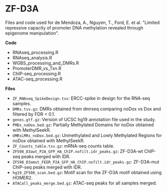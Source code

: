 # ZF-D3A


Files and code used for de Mendoza, A., Nguyen, T., Ford, E. et al. "Limited repressive capacity of promoter DNA methylation revealed through epigenome manipulation". 


**Code**
* RNAseq_processing.R
* RNAseq_analysis.R
* WGBS_processing_and_DMRs.R
* PromoterDMR_vs_Txn.R
* ChIP-seq_processing.R
* ATAC-seq_processing.R

**Files**
* `ZF_RNAseq_SpikeDesign.tsv`: ERCC-spike in design for the RNA-seq samples.
* `DMRs.tsv.gz`: DMRs obtained from dmrseq comparing noDox vs Dox and filtered by FDR < 0.1.
* `genes.gtf.gz`: Version of UCSC hg19 annotation file used in the study.
* `PMDs_noDox.bed.gz`: Partially Methylated Domains for noDox obtained with MethylSeekR.
* `UMRsLMRs_noDox.bed.gz`: Unmethylated and Lowly Methylated Regions for noDox obtained with MethylSeekR.
* `ZF_Counts_table.tsv.gz`: mRNA-seq counts table.
* `ZF598_D3awt_P2A_GFP_HA_ChIP.nofilt.idr_peaks.gz`: ZF-D3A-wt ChIP-seq peaks merged with IDR.
* `ZF598_D3amut_FEER_P2A_GFP_HA_ChIP.nofilt.idr_peaks.gz`: ZF-D3A-mut ChIP-seq peaks merged with IDR.
* `hg19_ZF598_scan.bed.gz`: Motif scan for the ZF-D3A motif obtained using HOMER2.
* `ATACall_peaks_merge.bed.gz`: ATAC-seq peaks for all samples merged.



